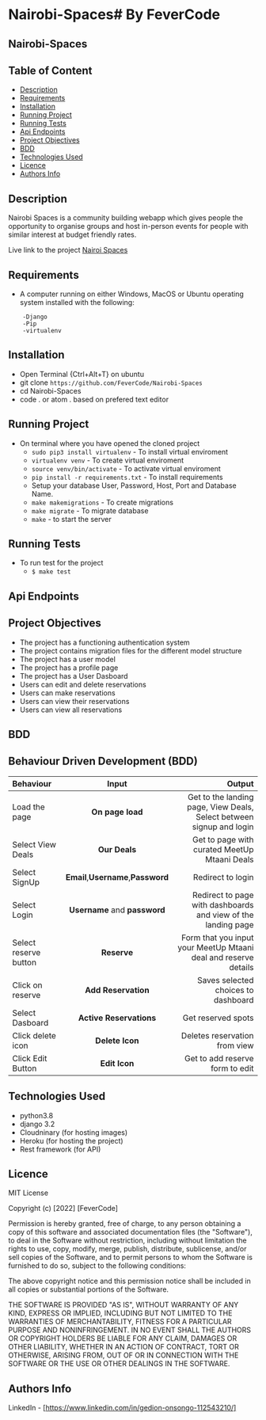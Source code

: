# Nairobi-Spaces# By FeverCode

## Nairobi-Spaces

## Table of Content

+ [Description](#description)
+ [Requirements](#requirements)
+ [Installation](#installation)
+ [Running Project](#running-project)
+ [Running Tests](#running-tests)
+ [Api Endpoints](#api-endpoints)
+ [Project Objectives](#project-objectives)
+ [BDD](#bdd)
+ [Technologies Used](#technologies-used)
+ [Licence](#licence)
+ [Authors Info](#authors-info)

## Description

 Nairobi Spaces is a community building webapp which gives people the opportunity to organise groups and host in-person events for people with similar interest at budget friendly rates.

Live link to the project
[Nairoi Spaces](https://mtaani-meetup.herokuapp.com/)

## Requirements

+ A computer running on either Windows, MacOS or Ubuntu operating system installed with the following:

```-Python version 3.8
    -Django
    -Pip
    -virtualenv
```

## Installation

+ Open Terminal {Ctrl+Alt+T} on ubuntu
+ git clone `https://github.com/FeverCode/Nairobi-Spaces`
+ cd Nairobi-Spaces
+ code . or atom . based on prefered text editor

## Running Project

+ On terminal where you have opened the cloned project
  + `sudo pip3 install virtualenv` - To install virtual enviroment
  + `virtualenv venv` - To create virtual enviroment
  + `source venv/bin/activate` - To activate virtual enviroment
  + `pip install -r requirements.txt` - To install requirements
  + Setup your database User, Password, Host, Port and Database Name.
  + `make makemigrations` - To create migrations
  + `make migrate` - To migrate database  
  + `make` - to start the server

## Running Tests

+ To run test for the project
  + `$ make test`

## Api Endpoints

## Project Objectives

+ The project has a functioning authentication system
+ The project contains migration files for the different model structure
+ The project has a user model
+ The project has a profile page
+ The project has a User Dasboard
+ Users can edit and delete reservations
+ Users can make reservations
+ Users can view their reservations
+ Users can view all reservations

## BDD

## Behaviour Driven Development (BDD)

| Behaviour | Input | Output |
| :---------------- | :---------------: | ------------------: |
| Load the page | **On page load** | Get to the landing page, View Deals, Select between signup and login|
|Select View Deals | **Our Deals**| Get to page with curated MeetUp Mtaani Deals|
| Select SignUp| **Email**,**Username**,**Password** | Redirect to login|
| Select Login | **Username** and **password** | Redirect to page with dashboards and view of the landing page|
| Select reserve button | **Reserve** | Form that you input your MeetUp Mtaani deal and reserve details|
| Click on reserve | **Add Reservation** | Saves selected choices to dashboard|
|Select Dasboard | **Active Reservations**| Get reserved spots|
|Click delete icon | **Delete Icon**| Deletes reservation from view|
|Click Edit Button | **Edit Icon**| Get to add reserve form to edit|

## Technologies Used

+ python3.8
+ django 3.2
+ Cloudninary (for hosting images)
+ Heroku (for hosting the project)
+ Rest framework (for API)

## Licence

MIT License

Copyright (c) [2022] [FeverCode]

Permission is hereby granted, free of charge, to any person obtaining a copy
of this software and associated documentation files (the "Software"), to deal
in the Software without restriction, including without limitation the rights
to use, copy, modify, merge, publish, distribute, sublicense, and/or sell
copies of the Software, and to permit persons to whom the Software is
furnished to do so, subject to the following conditions:

The above copyright notice and this permission notice shall be included in all
copies or substantial portions of the Software.

THE SOFTWARE IS PROVIDED "AS IS", WITHOUT WARRANTY OF ANY KIND, EXPRESS OR
IMPLIED, INCLUDING BUT NOT LIMITED TO THE WARRANTIES OF MERCHANTABILITY,
FITNESS FOR A PARTICULAR PURPOSE AND NONINFRINGEMENT. IN NO EVENT SHALL THE
AUTHORS OR COPYRIGHT HOLDERS BE LIABLE FOR ANY CLAIM, DAMAGES OR OTHER
LIABILITY, WHETHER IN AN ACTION OF CONTRACT, TORT OR OTHERWISE, ARISING FROM,
OUT OF OR IN CONNECTION WITH THE SOFTWARE OR THE USE OR OTHER DEALINGS IN THE
SOFTWARE.

## Authors Info

LinkedIn - [https://www.linkedin.com/in/gedion-onsongo-112543210/]
